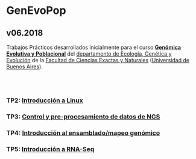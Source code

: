 # GenEvoPop

## v06.2018

Trabajos Prácticos desarrollados inicialmente para el curso [**Genómica Evolutiva y Poblacional**](https://www.genevopop.net/grado.html) del [departamento de Ecología, Genética y Evolución](https://www.ege.fcen.uba.ar) de la [Facultad de Ciencias Exactas y Naturales](https://exactas.uba.ar/) ([Universidad de Buenos Aires](https://www.uba.ar)).

<br/><br/>

### TP2: [Introducción a Linux](https://github.com/lunfardista/GenEvoPop/blob/master/TP2/README.md)

### TP3: [Control y pre-procesamiento de datos de NGS](https://github.com/lunfardista/GenEvoPop/blob/master/TP3/README.md)

### TP4: [Introducción al ensamblado/mapeo genómico](https://github.com/lunfardista/GenEvoPop/blob/master/TP4/README.md)

### TP5: [Introducción a RNA-Seq](https://github.com/lunfardista/GenEvoPop/blob/master/TP5/README.md)
